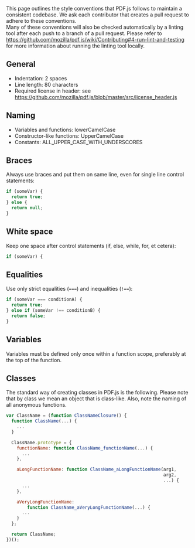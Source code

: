 This page outlines the style conventions that PDF.js follows to maintain a consistent codebase. We ask each contributor that creates a pull request to adhere to these conventions.  
Many of these conventions will also be checked automatically by a linting tool after each push to a branch of a pull request. Please refer to https://github.com/mozilla/pdf.js/wiki/Contributing#4-run-lint-and-testing for more information about running the linting tool locally.

## General
* Indentation: 2 spaces
* Line length: 80 characters
* Required license in header: see https://github.com/mozilla/pdf.js/blob/master/src/license_header.js

## Naming
* Variables and functions: lowerCamelCase
* Constructor-like functions: UpperCamelCase
* Constants: ALL_UPPER_CASE_WITH_UNDERSCORES

## Braces
Always use braces and put them on same line, even for single line control statements:

```javascript
if (someVar) {
  return true;
} else {
  return null;
}
```

## White space
Keep one space after control statements (if, else, while, for, et cetera):

```javascript
if (someVar) {
```

## Equalities
Use only strict equalities (`===`) and inequalities (`!==`):

```javascript
if (someVar === conditionA) {
  return true;
} else if (someVar !== conditionB) {
  return false;
}
```

## Variables
Variables must be defined only once within a function scope, preferably at the top of the function.

## Classes
The standard way of creating classes in PDF.js is the following. Please note that by class we mean an object that is class-like. Also, note the naming of all anonymous functions.

```javascript
var ClassName = (function ClassNameClosure() {
  function ClassName(...) {
    ...
  }

  ClassName.prototype = {
    functionName: function ClassName_functionName(...) {
      ...
    },

    aLongFunctionName: function ClassName_aLongFunctionName(arg1,
                                                            arg2,
                                                            ...) {
      ...
    },

    aVeryLongFunctionName: 
        function ClassName_aVeryLongFunctionName(...) {
      ...
    }
  };

  return ClassName;
})();
```